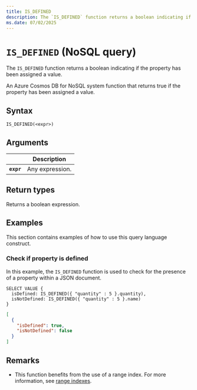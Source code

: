 ```yaml
---
title: IS_DEFINED
description: The `IS_DEFINED` function returns a boolean indicating if the property has been assigned a value.
ms.date: 07/02/2025
---
```


# `IS_DEFINED` (NoSQL query)

The `IS_DEFINED` function returns a boolean indicating if the property has been assigned a value.

An Azure Cosmos DB for NoSQL system function that returns true if the property has been assigned a value.

## Syntax

```nosql
IS_DEFINED(<expr>)
```

## Arguments

| | Description |
| --- | --- |
| **`expr`** | Any expression. |

## Return types

Returns a boolean expression.

## Examples

This section contains examples of how to use this query language construct.

### Check if property is defined

In this example, the `IS_DEFINED` function is used to check for the presence of a property within a JSON document.

```nosql
SELECT VALUE {
  isDefined: IS_DEFINED({ "quantity" : 5 }.quantity),
  isNotDefined: IS_DEFINED({ "quantity" : 5 }.name)
}
```

```json
[
  {
    "isDefined": true,
    "isNotDefined": false
  }
]
```

## Remarks

- This function benefits from the use of a range index. For more information, see [range indexes](/azure/cosmos-db/index-policy#includeexclude-strategy).
